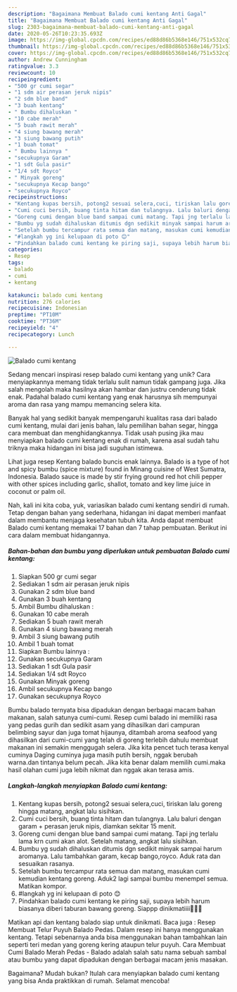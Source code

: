 ```yaml
---
description: "Bagaimana Membuat Balado cumi kentang Anti Gagal"
title: "Bagaimana Membuat Balado cumi kentang Anti Gagal"
slug: 2303-bagaimana-membuat-balado-cumi-kentang-anti-gagal
date: 2020-05-26T10:23:35.693Z
image: https://img-global.cpcdn.com/recipes/ed88d86b5368e146/751x532cq70/balado-cumi-kentang-foto-resep-utama.jpg
thumbnail: https://img-global.cpcdn.com/recipes/ed88d86b5368e146/751x532cq70/balado-cumi-kentang-foto-resep-utama.jpg
cover: https://img-global.cpcdn.com/recipes/ed88d86b5368e146/751x532cq70/balado-cumi-kentang-foto-resep-utama.jpg
author: Andrew Cunningham
ratingvalue: 3.3
reviewcount: 10
recipeingredient:
- "500 gr cumi segar"
- "1 sdm air perasan jeruk nipis"
- "2 sdm blue band"
- "3 buah kentang"
- " Bumbu dihaluskan "
- "10 cabe merah"
- "5 buah rawit merah"
- "4 siung bawang merah"
- "3 siung bawang putih"
- "1 buah tomat"
- " Bumbu lainnya "
- "secukupnya Garam"
- "1 sdt Gula pasir"
- "1/4 sdt Royco"
- " Minyak goreng"
- "secukupnya Kecap bango"
- "secukupnya Royco"
recipeinstructions:
- "Kentang kupas bersih, potong2 sesuai selera,cuci, tiriskan lalu goreng hingga matang, angkat lalu sisihkan."
- "Cumi cuci bersih, buang tinta hitam dan tulangnya. Lalu baluri dengan garam + perasan jeruk nipis, diamkan sekitar 15 menit."
- "Goreng cumi dengan blue band sampai cumi matang. Tapi jng terlalu lama krn cumi akan alot. Setelah matang, angkat lalu sisihkan."
- "Bumbu yg sudah dihaluskan ditumis dgn sedikit minyak sampai harum aromanya. Lalu tambahkan garam, kecap bango,royco. Aduk rata dan sesuaikan rasanya."
- "Setelah bumbu tercampur rata semua dan matang, masukan cumi kemudian kentang goreng. Aduk2 lagi sampai bumbu menempel semua. Matikan kompor."
- "#langkah yg ini kelupaan di poto 😊"
- "Pindahkan balado cumi kentang ke piring saji, supaya lebih harum biasanya diberi taburan bawang goreng. Siappp dinikmatiiii🤤🤤🤤"
categories:
- Resep
tags:
- balado
- cumi
- kentang

katakunci: balado cumi kentang 
nutrition: 276 calories
recipecuisine: Indonesian
preptime: "PT10M"
cooktime: "PT36M"
recipeyield: "4"
recipecategory: Lunch

---
```



![Balado cumi kentang](https://img-global.cpcdn.com/recipes/ed88d86b5368e146/751x532cq70/balado-cumi-kentang-foto-resep-utama.jpg)

Sedang mencari inspirasi resep balado cumi kentang yang unik? Cara menyiapkannya memang tidak terlalu sulit namun tidak gampang juga. Jika salah mengolah maka hasilnya akan hambar dan justru cenderung tidak enak. Padahal balado cumi kentang yang enak harusnya sih mempunyai aroma dan rasa yang mampu memancing selera kita.

Banyak hal yang sedikit banyak mempengaruhi kualitas rasa dari balado cumi kentang, mulai dari jenis bahan, lalu pemilihan bahan segar, hingga cara membuat dan menghidangkannya. Tidak usah pusing jika mau menyiapkan balado cumi kentang enak di rumah, karena asal sudah tahu triknya maka hidangan ini bisa jadi suguhan istimewa.

Lihat juga resep Kentang balado buncis enak lainnya. Balado is a type of hot and spicy bumbu (spice mixture) found in Minang cuisine of West Sumatra, Indonesia. Balado sauce is made by stir frying ground red hot chili pepper with other spices including garlic, shallot, tomato and key lime juice in coconut or palm oil.


Nah, kali ini kita coba, yuk, variasikan balado cumi kentang sendiri di rumah. Tetap dengan bahan yang sederhana, hidangan ini dapat memberi manfaat dalam membantu menjaga kesehatan tubuh kita. Anda dapat membuat Balado cumi kentang memakai 17 bahan dan 7 tahap pembuatan. Berikut ini cara dalam membuat hidangannya.

<!--inarticleads1-->

##### Bahan-bahan dan bumbu yang diperlukan untuk pembuatan Balado cumi kentang:

1. Siapkan 500 gr cumi segar
1. Sediakan 1 sdm air perasan jeruk nipis
1. Gunakan 2 sdm blue band
1. Gunakan 3 buah kentang
1. Ambil  Bumbu dihaluskan :
1. Gunakan 10 cabe merah
1. Sediakan 5 buah rawit merah
1. Gunakan 4 siung bawang merah
1. Ambil 3 siung bawang putih
1. Ambil 1 buah tomat
1. Siapkan  Bumbu lainnya :
1. Gunakan secukupnya Garam
1. Sediakan 1 sdt Gula pasir
1. Sediakan 1/4 sdt Royco
1. Gunakan  Minyak goreng
1. Ambil secukupnya Kecap bango
1. Gunakan secukupnya Royco


Bumbu balado ternyata bisa dipadukan dengan berbagai macam bahan makanan, salah satunya cumi-cumi. Resep cumi balado ini memiliki rasa yang pedas gurih dan sedikit asam yang dihasilkan dari campuran belimbing sayur dan juga tomat hijaunya, ditambah aroma seafood yang dihasilkan dari cumi-cumi yang telah di goreng terlebih dahulu membuat makanan ini semakin menggugah selera. Jika kita pencet tuch terasa kenyal cuminya Daging cuminya juga masih putih bersih, nggak berubah warna.dan tintanya belum pecah. Jika kita benar dalam memilih cumi.maka hasil olahan cumi juga lebih nikmat dan nggak akan terasa amis. 

<!--inarticleads2-->

##### Langkah-langkah menyiapkan Balado cumi kentang:

1. Kentang kupas bersih, potong2 sesuai selera,cuci, tiriskan lalu goreng hingga matang, angkat lalu sisihkan.
1. Cumi cuci bersih, buang tinta hitam dan tulangnya. Lalu baluri dengan garam + perasan jeruk nipis, diamkan sekitar 15 menit.
1. Goreng cumi dengan blue band sampai cumi matang. Tapi jng terlalu lama krn cumi akan alot. Setelah matang, angkat lalu sisihkan.
1. Bumbu yg sudah dihaluskan ditumis dgn sedikit minyak sampai harum aromanya. Lalu tambahkan garam, kecap bango,royco. Aduk rata dan sesuaikan rasanya.
1. Setelah bumbu tercampur rata semua dan matang, masukan cumi kemudian kentang goreng. Aduk2 lagi sampai bumbu menempel semua. Matikan kompor.
1. #langkah yg ini kelupaan di poto 😊
1. Pindahkan balado cumi kentang ke piring saji, supaya lebih harum biasanya diberi taburan bawang goreng. Siappp dinikmatiiii🤤🤤🤤


Matikan api dan kentang balado siap untuk dinikmati. Baca juga : Resep Membuat Telur Puyuh Balado Pedas. Dalam resep ini hanya menggunakan kentang. Tetapi sebenarnya anda bisa menggunakan bahan tambahkan lain seperti teri medan yang goreng kering ataupun telur puyuh. Cara Membuat Cumi Balado Merah Pedas - Balado adalah salah satu nama sebuah sambal atau bumbu yang dapat dipadukan dengan berbagai macam jenis masakan. 

Bagaimana? Mudah bukan? Itulah cara menyiapkan balado cumi kentang yang bisa Anda praktikkan di rumah. Selamat mencoba!
